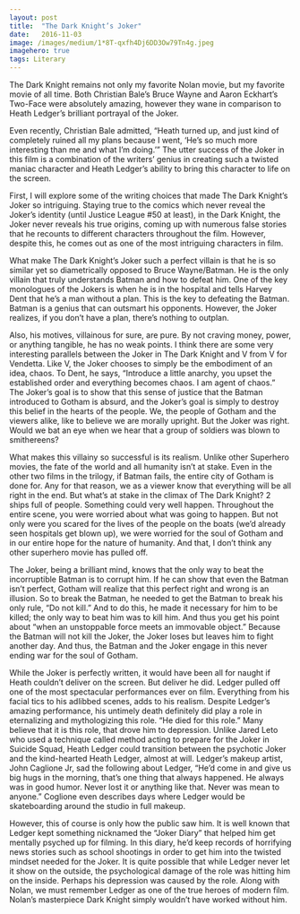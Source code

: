 ```yaml
---
layout:	post
title:	"The Dark Knight’s Joker"
date:	2016-11-03
image: /images/medium/1*8T-qxfh4Dj6DD3Ow79Tn4g.jpeg
imagehero: true
tags: Literary
---
```


The Dark Knight remains not only my favorite Nolan movie, but my favorite movie of all time. Both Christian Bale’s Bruce Wayne and Aaron Eckhart’s Two-Face were absolutely amazing, however they wane in comparison to Heath Ledger’s brilliant portrayal of the Joker.

Even recently, Christian Bale admitted, “Heath turned up, and just kind of completely ruined all my plans because I went, ‘He’s so much more interesting than me and what I’m doing.’” The utter success of the Joker in this film is a combination of the writers’ genius in creating such a twisted maniac character and Heath Ledger’s ability to bring this character to life on the screen.

First, I will explore some of the writing choices that made The Dark Knight’s Joker so intriguing. Staying true to the comics which never reveal the Joker’s identity (until Justice League #50 at least), in the Dark Knight, the Joker never reveals his true origins, coming up with numerous false stories that he recounts to different characters throughout the film. However, despite this, he comes out as one of the most intriguing characters in film.

What make The Dark Knight’s Joker such a perfect villain is that he is so similar yet so diametrically opposed to Bruce Wayne/Batman. He is the only villain that truly understands Batman and how to defeat him. One of the key monologues of the Jokers is when he is in the hospital and tells Harvey Dent that he’s a man without a plan. This is the key to defeating the Batman. Batman is a genius that can outsmart his opponents. However, the Joker realizes, if you don’t have a plan, there’s nothing to outplan.

Also, his motives, villainous for sure, are pure. By not craving money, power, or anything tangible, he has no weak points. I think there are some very interesting parallels between the Joker in The Dark Knight and V from V for Vendetta. Like V, the Joker chooses to simply be the embodiment of an idea, chaos. To Dent, he says, “Introduce a little anarchy, you upset the established order and everything becomes chaos. I am agent of chaos.” The Joker’s goal is to show that this sense of justice that the Batman introduced to Gotham is absurd, and the Joker’s goal is simply to destroy this belief in the hearts of the people. We, the people of Gotham and the viewers alike, like to believe we are morally upright. But the Joker was right. Would we bat an eye when we hear that a group of soldiers was blown to smithereens?

What makes this villainy so successful is its realism. Unlike other Superhero movies, the fate of the world and all humanity isn’t at stake. Even in the other two films in the trilogy, if Batman fails, the entire city of Gotham is done for. Any for that reason, we as a viewer know that everything will be all right in the end. But what’s at stake in the climax of The Dark Knight? 2 ships full of people. Something could very well happen. Throughout the entire scene, you were worried about what was going to happen. But not only were you scared for the lives of the people on the boats (we’d already seen hospitals get blown up), we were worried for the soul of Gotham and in our entire hope for the nature of humanity. And that, I don’t think any other superhero movie has pulled off.

The Joker, being a brilliant mind, knows that the only way to beat the incorruptible Batman is to corrupt him. If he can show that even the Batman isn’t perfect, Gotham will realize that this perfect right and wrong is an illusion. So to break the Batman, he needed to get the Batman to break his only rule, “Do not kill.” And to do this, he made it necessary for him to be killed; the only way to beat him was to kill him. And thus you get his point about “when an unstoppable force meets an immovable object.” Because the Batman will not kill the Joker, the Joker loses but leaves him to fight another day. And thus, the Batman and the Joker engage in this never ending war for the soul of Gotham.

While the Joker is perfectly written, it would have been all for naught if Heath couldn’t deliver on the screen. But deliver he did. Ledger pulled off one of the most spectacular performances ever on film. Everything from his facial tics to his adlibbed scenes, adds to his realism. Despite Ledger’s amazing performance, his untimely death definitely did play a role in eternalizing and mythologizing this role. “He died for this role.” Many believe that it is this role, that drove him to depression. Unlike Jared Leto who used a technique called method acting to prepare for the Joker in Suicide Squad, Heath Ledger could transition between the psychotic Joker and the kind-hearted Heath Ledger, almost at will. Ledger’s makeup artist, John Caglione Jr, sad the following about Ledger, “He’d come in and give us big hugs in the morning, that’s one thing that always happened. He always was in good humor. Never lost it or anything like that. Never was mean to anyone.” Coglione even describes days where Ledger would be skateboarding around the studio in full makeup.

However, this of course is only how the public saw him. It is well known that Ledger kept something nicknamed the “Joker Diary” that helped him get mentally psyched up for filming. In this diary, he’d keep records of horrifying news stories such as school shootings in order to get him into the twisted mindset needed for the Joker. It is quite possible that while Ledger never let it show on the outside, the psychological damage of the role was hitting him on the inside. Perhaps his depression was caused by the role. Along with Nolan, we must remember Ledger as one of the true heroes of modern film. Nolan’s masterpiece Dark Knight simply wouldn’t have worked without him.

  